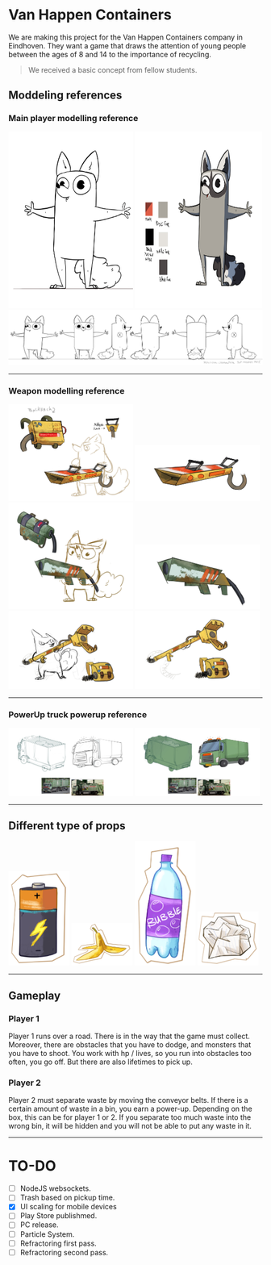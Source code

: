 # Van Happen Containers 

We are making this project for the Van Happen Containers company in Eindhoven.
They want a game that draws the attention of young people between the ages of 8 and 14 to the importance of recycling.

>We received a basic concept from fellow students.

## Moddeling references

### Main player modelling reference
<p>
    <img src = "ReadmeFiles/ModelReference/Raccooooon.gif" width=49% height=350>
    <img src = "ReadmeFiles/ModelReference/raccoonNewDesign.jpg" width=50% height=350>
    <img src = "ReadmeFiles/ModelReference/raccoonsidesRef.jpg">
  </p>

****
### Weapon modelling reference
  <p>
    <img src = "ReadmeFiles/ModelReference/Waepon_01.jpg" width=49%>
    <img src = "ReadmeFiles/ModelReference/Waepon_02.jpg" width=49%>
    <img src = "ReadmeFiles/ModelReference/Waepon_03.jpg" width=49%>
    <img src = "ReadmeFiles/ModelReference/Waepon_04.jpg" width=49%>
    <img src = "ReadmeFiles/ModelReference/Waepon_05.jpg" width=49%>
    <img src = "ReadmeFiles/ModelReference/Waepon_06.jpg" width=49%>
</p>

****
### PowerUp truck powerup reference

<p>
    <img src = "ReadmeFiles/ModelReference/CarDesignNoColor.jpg" width=49%>
    <img src = "ReadmeFiles/ModelReference/TruckDesign.jpg" width=49%>
</p>

****
## Different type of props

<p>
    <img src = "ReadmeFiles/Props(2D)/Chemish_Afval_Batterij.png" width=24%>
    <img src = "ReadmeFiles/Props(2D)/Organish_Afval_Banaan.png" width=24%>
    <img src = "ReadmeFiles/Props(2D)/Plastic_Afval_Flesje.png" width=24%>
    <img src = "ReadmeFiles/Props(2D)/Papier_afval_Propje.png" width=24%>
</p>

****

## Gameplay

### Player 1
Player 1 runs over a road. There is in the way that the game must collect.
Moreover, there are obstacles that you have to dodge, and monsters that you have to shoot.
You work with hp / lives, so you run into obstacles too often, you go off. But there are also lifetimes to pick up.

### Player 2
Player 2 must separate waste by moving the conveyor belts.
If there is a certain amount of waste in a bin, you earn a power-up.
Depending on the box, this can be for player 1 or 2.
If you separate too much waste into the wrong bin, it will be hidden and you will not be able to put any waste in it.

****

# TO-DO

- [ ] NodeJS websockets.
- [ ] Trash based on pickup time.
- [x] UI scaling for mobile devices
- [ ] Play Store publishmed.
- [ ] PC release.
- [ ] Particle System.
- [ ] Refractoring first pass.
- [ ] Refractoring second pass.